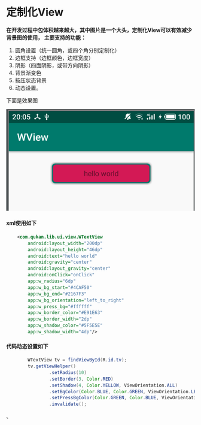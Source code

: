 # 定制化View

**在开发过程中包体积越来越大，其中图片是一个大头，定制化View可以有效减少背景图的使用，
主要支持的功能：**

1. 圆角设置（统一圆角，或四个角分别定制化）
2. 边框支持（边框颜色，边框宽度）
3. 阴影（四面阴影，或带方向阴影）
4. 背景渐变色
5. 按压状态背景
6. 动态设置。

下面是效果图

![Image text](./wview.png)

#### xml使用如下
```xml
    <com.qukan.lib.ui.view.WTextView
        android:layout_width="200dp"
        android:layout_height="46dp"
        android:text="hello world"
        android:gravity="center"
        android:layout_gravity="center"
        android:onClick="onClick"
        app:w_radius="6dp"
        app:w_bg_start="#4CAF50"
        app:w_bg_end="#2167F3"
        app:w_bg_orientation="left_to_right"
        app:w_press_bg="#ffffff"
        app:w_border_color="#E91E63"
        app:w_border_width="2dp"
        app:w_shadow_color="#5F5E5E"
        app:w_shadow_width="4dp"/>
```


#### 代码动态设置如下

```java
        WTextView tv = findViewById(R.id.tv);
        tv.getViewHelper()
                .setRadius(10)
                .setBorder(3, Color.RED)
                .setShadow(4, Color.YELLOW, ViewOrientation.ALL)
                .setBgColor(Color.BLUE, Color.GREEN, ViewOrientation.LEFT_TO_RIGHT)
                .setPressBgColor(Color.GREEN, Color.BLUE, ViewOrientation.LEFT_TO_RIGHT)
                .invalidate();
```

、
